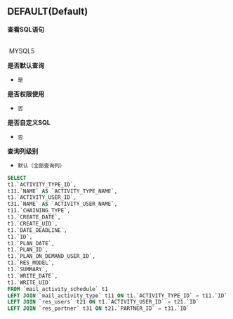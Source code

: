 ## DEFAULT(Default) <!-- {docsify-ignore-all} -->



<p class="panel-title"><b>查看SQL语句</b></p>
<br>

<el-row>
&nbsp;<el-tag @click="MYSQL5 = true">MYSQL5</el-tag>
</el-row>

<br>
<p class="panel-title"><b>是否默认查询</b></p>

* `是`

<p class="panel-title"><b>是否权限使用</b></p>

* `否`

<p class="panel-title"><b>是否自定义SQL</b></p>

* `否`

<p class="panel-title"><b>查询列级别</b></p>

* `默认（全部查询列）`






<el-dialog v-model="MYSQL5" title="MYSQL5">

```sql
SELECT
t1.`ACTIVITY_TYPE_ID`,
t11.`NAME` AS `ACTIVITY_TYPE_NAME`,
t1.`ACTIVITY_USER_ID`,
t31.`NAME` AS `ACTIVITY_USER_NAME`,
t11.`CHAINING_TYPE`,
t1.`CREATE_DATE`,
t1.`CREATE_UID`,
t1.`DATE_DEADLINE`,
t1.`ID`,
t1.`PLAN_DATE`,
t1.`PLAN_ID`,
t1.`PLAN_ON_DEMAND_USER_ID`,
t1.`RES_MODEL`,
t1.`SUMMARY`,
t1.`WRITE_DATE`,
t1.`WRITE_UID`
FROM `mail_activity_schedule` t1 
LEFT JOIN `mail_activity_type` t11 ON t1.`ACTIVITY_TYPE_ID` = t11.`ID` 
LEFT JOIN `res_users` t21 ON t1.`ACTIVITY_USER_ID` = t21.`ID` 
LEFT JOIN `res_partner` t31 ON t21.`PARTNER_ID` = t31.`ID` 


```

</el-dialog>

<script>
 const { createApp } = Vue
  createApp({
    data() {
      return {
                MYSQL5 : false
        
      }
    },
    methods: {
    }
  }).use(ElementPlus).mount('#app')
</script>